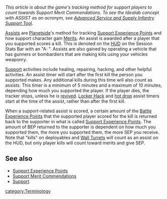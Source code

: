 _This article is about the game's tracking method for support players to
count towards Support Merit Commendations. To see the Idealab concept
with ASSIST as an acronym, see [Advanced Service and Supply Infantry
Support
Tool](Advanced_Service_and_Supply_Infantry_Support_Tool.md)._

[Assists](Assist.md) are [Planetside](PlanetSide.md)'s
method for tracking [Support Experience
Points](Support_Experience_Points.md) and how support character
gain [Merits](Merit_Commendations.md). An assist is awarded after
a player that you supported scores a kill. This is denoted on the
[HUD](Heads-up_Display.md) on the Session Stats Bar with an "A: ". Assists
are also gained by operating a vehicle that has gunners or bombardiers
that are making kills using your vehicles weaponry.

[Support](Support.md) activities include healing, repairing,
hacking, and other helpful activities. An assist timer will start after
the first kill the person you supported makes. Any additional kills
during this time will also count as assists. This timer is a minimum of
5 minutes and a maximum of 10 minutes, depending how much you supported
the player. If the player dies, the tracker stops, unless he is
[revived](revive.md). [Locker Hack](Locker_Hack.md) and
[hot drop](Galaxy_Support_Pilot.md) assist timers start at the
time of the assist, rather than after the first kill.

When a support-related assist is scored, a certain amount of the [Battle
Experience Points](Battle_Experience_Points.md) that the
supported player scored for the kill is returned back to the supporter
in what is called [Support Experience
Points](Support_Experience_Points.md). The amount of BEP
returned to the supporter is dependent on how much you supported them,
the more you supported them, the more SEP you receive. Note that "kills"
on deployables and [Wall Turrets](Phalanx.md) will count as
an assist on the HUD, but only player kills will count toward merits and
give SEP.

## See also

- [Support Experience Points](Support_Experience_Points.md)
- [Support Merit
  Commendations](Support_Merit_Commendations.md)
- [Support](Support.md)

[category:Terminology](category:Terminology.md)
